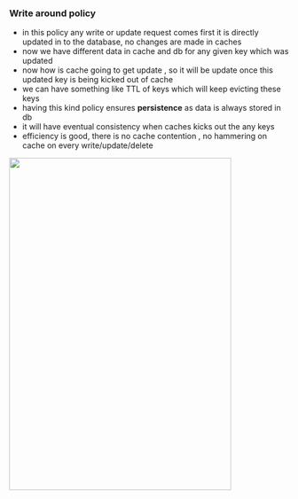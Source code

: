 ### Write around policy
- in this policy any write or update request comes first it is directly updated in to the database, no changes are made in caches
- now we have different data in cache and db for any given key which was updated
- now how is cache going to get update , so it will be update once this updated key is being kicked out of cache
- we can have something like TTL of keys which will keep evicting these keys
- having this kind policy ensures **persistence** as data is always stored in db
- it will have eventual consistency when caches kicks out the any keys
- efficiency is good, there is no cache contention , no hammering on cache on every write/update/delete

<img width=400 height=600 src="https://github.com/user-attachments/assets/d9ba42ae-b060-4764-9c17-c77ed6b97627">
